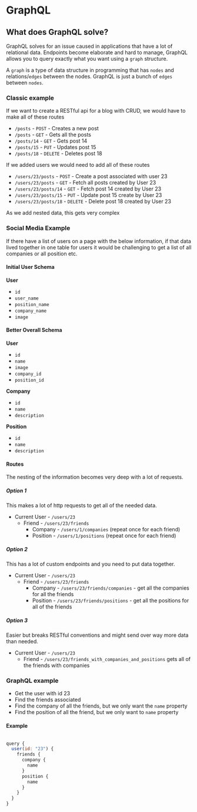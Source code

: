 # GraphQL

## What does GraphQL solve?

GraphQL solves for an issue caused in applications that have a lot of relational data. Endpoints become elaborate and hard to manage, GraphQL allows you to query exactly what you want using a `graph` structure.

A `graph` is a type of data structure in programming that has `nodes` and relations/`edges` between the nodes. GraphQL is just a bunch of `edges` between `nodes`.

### Classic example

If we want to create a RESTful api for a blog with CRUD, we would have to make all of these routes

* `/posts` - `POST` - Creates a new post
* `/posts` - `GET` - Gets all the posts
* `/posts/14` - `GET` - Gets post 14
* `/posts/15` - `PUT` - Updates post 15
* `/posts/18` - `DELETE` - Deletes post 18

If we added users we would need to add all of these routes

* `/users/23/posts` - `POST` - Create a post associated with user 23
* `/users/23/posts` - `GET` - Fetch all posts created by User 23
* `/users/23/posts/14` - `GET` - Fetch post 14 created by User 23
* `/users/23/posts/15` - `PUT` - Update post 15 create by User 23
* `/users/23/posts/18` - `DELETE` - Delete post 18 created by User 23

As we add nested data, this gets very complex

### Social Media Example

If there have a list of users on a page with the below information, if that data lived together in one table for users it would be challenging to get a list of all companies or all position etc.

#### Initial User Schema

**User**

* `id`
* `user_name`
* `position_name`
* `company_name`
* `image`

#### Better Overall Schema

**User**

* `id`
* `name`
* `image`
* `company_id`
* `position_id`

**Company**

* `id`
* `name`
* `description`

**Position**

* `id`
* `name`
* `description`

#### Routes

The nesting of the information becomes very deep with a lot of requests.

##### Option 1

This makes a lot of http requests to get all of the needed data.

* Current User - `/users/23`
  - Friend - `/users/23/friends`
    - Company - `/users/1/companies` (repeat once for each friend)
    - Position - `/users/1/positions` (repeat once for each friend)

##### Option 2

This has a lot of custom endpoints and you need to put data together.

* Current User - `/users/23`
  - Friend - `/users/23/friends`
    - Company - `/users/23/friends/companies` - get all the companies for all the friends
    - Position - `/users/23/friends/positions` - get all the positions for all of the friends

##### Option 3

Easier but breaks RESTful conventions and might send over way more data than needed.

* Current User - `/users/23`
  - Friend - `/users/23/friends_with_companies_and_positions` gets all of the friends with companies

### GraphQL example

* Get the user with id 23
* Find the friends associated
* Find the company of all the friends, but we only want the `name` property
* Find the position of all the friend, but we only want to `name` property

#### Example

```javascript

query {
  user(id: "23") {
    friends {
      company {
        name
      }
      position {
        name
      }
    }
  }
}

```
